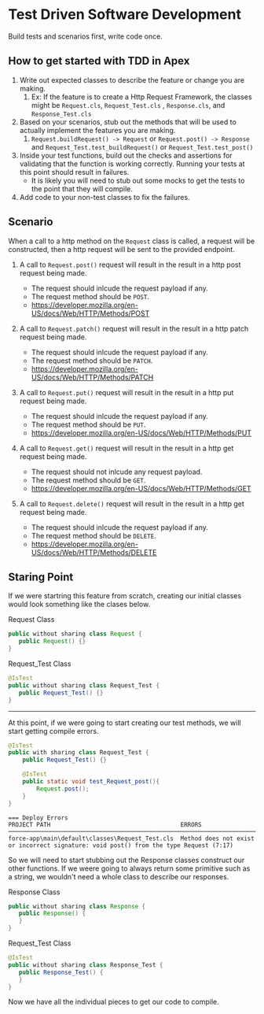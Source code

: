 # Test Driven Software Development

Build tests and scenarios first, write code once. 

## How to get started with TDD in Apex

1. Write out expected classes to describe the feature or change you are making.
   1. Ex: If the feature is to create a Http Request Framework, the classes might be `Request.cls`, `Request_Test.cls` , `Response.cls`, and  `Response_Test.cls` 
2. Based on your scenarios, stub out the methods that will be used to actually implement the features you are making. 
   1.  `Request.buildRequest() -> Request` or `Request.post() -> Response` and `Request_Test.test_buildRequest()` or `Request_Test.test_post()`
3. Inside your test functions, build out the checks and assertions for validating that the function is working correctly. Running your tests at this point should result in failures.
   - It is likely you will need to stub out some mocks to get the tests to the point that they will compile. 
4. Add code to your non-test classes to fix the failures. 

## Scenario

When a call to a http method on the `Request` class is called, a request will be constructed, then a http request will be sent to the provided endpoint. 
1. A call to `Request.post()` request will result in the result in a http post request being made.
   - The request should inlcude the request payload if any.
   - The request method should be `POST`.
   - https://developer.mozilla.org/en-US/docs/Web/HTTP/Methods/POST
  
2. A call to `Request.patch()` request will result in the result in a http patch request being made.
   - The request should inlcude the request payload if any.
   - The request method should be `PATCH`. 
   - https://developer.mozilla.org/en-US/docs/Web/HTTP/Methods/PATCH

3. A call to `Request.put()` request will result in the result in a http put request being made.
   - The request should inlcude the request payload if any.
   - The request method should be `PUT`. 
   - https://developer.mozilla.org/en-US/docs/Web/HTTP/Methods/PUT

4. A call to `Request.get()` request will result in the result in a http get request being made.
   - The request should not inlcude any request payload.
   - The request method should be `GET`. 
   - https://developer.mozilla.org/en-US/docs/Web/HTTP/Methods/GET
  
5. A call to `Request.delete()` request will result in the result in a http get request being made.
   - The request should inlcude the request payload if any.
   - The request method should be `DELETE`.
   - https://developer.mozilla.org/en-US/docs/Web/HTTP/Methods/DELETE


## Staring Point

If we were startring this feature from scratch, creating our initial classes would look something like the clases below.

Request Class
```java
public without sharing class Request {
   public Request() {}
}
```


Request_Test Class
```java
@IsTest
public without sharing class Request_Test {
   public Request_Test() {}
}
```

-------------------

At this point, if we were going to start creating our test methods, we will start getting compile errors. 

```java
@IsTest
public with sharing class Request_Test {
    public Request_Test() {}

    @IsTest
    public static void test_Request_post(){
        Request.post();
    }
}
```

```shell
=== Deploy Errors
PROJECT PATH                                     ERRORS                                                                                
──────────────────────────────────────────────────────────────────────────────────────
force-app\main\default\classes\Request_Test.cls  Method does not exist or incorrect signature: void post() from the type Request (7:17)
```

So we will need to start stubbing out the Response classes construct our other functions. If we weere going to always return some primitive such as a string, we wouldn't need a whole class to describe our responses. 

Response Class
```java
public without sharing class Response {
   public Response() {
   }
}
```


Request_Test Class
```java
@IsTest
public without sharing class Response_Test {
   public Response_Test() {
   }
}
```

Now we have all the individual pieces to get our code to compile.